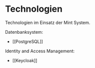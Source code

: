 # Technologien

Technologien im Einsatz der Mint System.

Datenbanksystem:

* [[PostgreSQL]]

Identity and Access Management:

* [[Keycloak]]